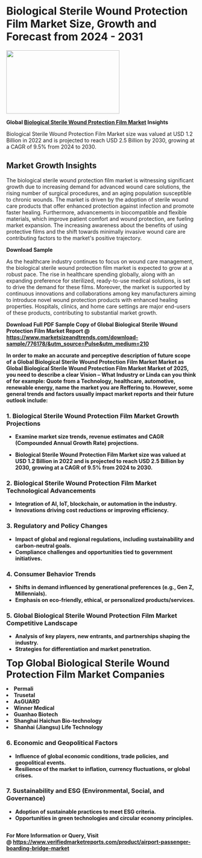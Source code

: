 <H1>Biological Sterile Wound Protection Film Market Size, Growth and Forecast from 2024 - 2031</H1><img class="aligncenter size-medium wp-image-584254" src="https://thirdeyenews.in/wp-content/uploads/2024/09/Global-Market-Research-300x168.jpeg" alt="" width="300" height="168" /><p><strong>Global&nbsp;<a href="https://www.marketsizeandtrends.com/download-sample/776178/&amp;utm_source=Pulse&amp;utm_medium=210">Biological Sterile Wound Protection Film Market</a> Insights</strong></p><p>Biological Sterile Wound Protection Film Market size was valued at USD 1.2 Billion in 2022 and is projected to reach USD 2.5 Billion by 2030, growing at a CAGR of 9.5% from 2024 to 2030.</p><p><h2>Market Growth Insights</h2> <p>The biological sterile wound protection film market is witnessing significant growth due to increasing demand for advanced wound care solutions, the rising number of surgical procedures, and an aging population susceptible to chronic wounds. The market is driven by the adoption of sterile wound care products that offer enhanced protection against infection and promote faster healing. Furthermore, advancements in biocompatible and flexible materials, which improve patient comfort and wound protection, are fueling market expansion. The increasing awareness about the benefits of using protective films and the shift towards minimally invasive wound care are contributing factors to the market's positive trajectory.</p> <p><strong>Download Sample</strong></p> <p>As the healthcare industry continues to focus on wound care management, the biological sterile wound protection film market is expected to grow at a robust pace. The rise in healthcare spending globally, along with an expanding preference for sterilized, ready-to-use medical solutions, is set to drive the demand for these films. Moreover, the market is supported by continuous innovations and collaborations among key manufacturers aiming to introduce novel wound protection products with enhanced healing properties. Hospitals, clinics, and home care settings are major end-users of these products, contributing to substantial market growth.</p> <p><strong></p><p><span class=""><strong>Download Full PDF Sample Copy of Global Biological Sterile Wound Protection Film Market Report</strong> @ <a href="https://www.marketsizeandtrends.com/download-sample/776178/&amp;utm_source=Pulse&amp;utm_medium=210" target="_blank">https://www.marketsizeandtrends.com/download-sample/776178/&amp;utm_source=Pulse&amp;utm_medium=210</a></span></p><p>In order to make an accurate and perceptive description of future scope of a Global&nbsp;Biological Sterile Wound Protection Film Market Market as Global&nbsp;Biological Sterile Wound Protection Film Market Market of 2025, you need to describe a clear Vision &ndash; What Industry or Linda can you think of for example: Quote from a Technology, healthcare, automotive, renewable energy, name the market you are Reffering to. However, some general trends and factors usually impact market reports and their future outlook include:</p><h3>1.&nbsp;<strong>Biological Sterile Wound Protection Film Market Growth Projections</strong></h3><ul><li>Examine market size trends, revenue estimates and CAGR (Compounded Annual Growth Rate) projections.</li><li><p>Biological Sterile Wound Protection Film Market size was valued at USD 1.2 Billion in 2022 and is projected to reach USD 2.5 Billion by 2030, growing at a CAGR of 9.5% from 2024 to 2030.</p></li></ul><h3>2.&nbsp;<strong>Biological Sterile Wound Protection Film Market Technological Advancements</strong></h3><ul><li>Integration of AI, IoT, blockchain, or automation in the industry.</li><li>Innovations driving cost reductions or improving efficiency.</li></ul><h3>3.&nbsp;<strong>Regulatory and Policy Changes</strong></h3><ul><li>Impact of global and regional regulations, including sustainability and carbon-neutral goals.</li><li>Compliance challenges and opportunities tied to government initiatives.</li></ul><h3>4.&nbsp;<strong>Consumer Behavior Trends</strong></h3><ul><li>Shifts in demand influenced by generational preferences (e.g., Gen Z, Millennials).</li><li>Emphasis on eco-friendly, ethical, or personalized products/services.</li></ul><h3>5.&nbsp;<strong>Global Biological Sterile Wound Protection Film Market Competitive Landscape</strong></h3><ul><li>Analysis of key players, new entrants, and partnerships shaping the industry.</li><li>Strategies for differentiation and market penetration.</li></ul><p data-pm-slice="1 1 []"><span style="color: inherit; font-family: inherit; font-size: 25px;">Top Global Biological Sterile Wound Protection Film Market Companies</span></p><div class="" data-test-id=""><p><li>Permali</li><li> Trusetal</li><li> AsGUARD</li><li> Winner Medical</li><li> Guanhao Biotech</li><li> Shanghai Haichun Bio-technology</li><li> Shanhai (Jiangsu) Life Technology</li></p></div><h3>6.&nbsp;<strong>Economic and Geopolitical Factors</strong></h3><ul><li>Influence of global economic conditions, trade policies, and geopolitical events.</li><li>Resilience of the market to inflation, currency fluctuations, or global crises.</li></ul><h3>7.&nbsp;<strong>Sustainability and ESG (Environmental, Social, and Governance)</strong></h3><ul><li>Adoption of sustainable practices to meet ESG criteria.</li><li>Opportunities in green technologies and circular economy principles.</li></ul><h2><strong style="font-size: 14px;">For More Information or Query, Visit @&nbsp;</strong><a style="background-color: #ffffff; font-size: 14px;" href="https://www.marketsizeandtrends.com/report/biological-sterile-wound-protection-film-market/" target="_blank">https://www.verifiedmarketreports.com/product/airport-passenger-boarding-bridge-market</a></h2>
